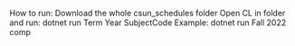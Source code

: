How to run: Download the whole csun_schedules folder
Open CL in folder and run: dotnet run Term Year SubjectCode
Example: dotnet run Fall 2022 comp
